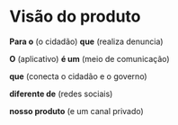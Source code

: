 # Visão do produto

**Para o** (o cidadão) **que** (realiza denuncia)

**O** (aplicativo) **é um** (meio de comunicação)

**que** (conecta o cidadão e o governo)

**diferente de** (redes sociais)

**nosso produto** (e um canal privado)